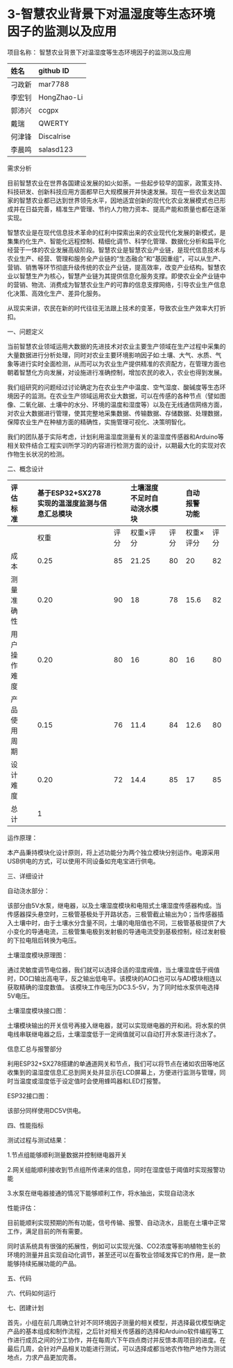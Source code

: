 # 3-智慧农业背景下对温湿度等生态环境因子的监测以及应用

项目名称：
智慧农业背景下对温湿度等生态环境因子的监测以及应用

| 姓名 | github ID |
| :--- | :--- |
| 刁政新 | mar7788 |
| 李宏钊 | HongZhao-Li |
| 郭沛兴 | ccgpx |
| 戴瑞 | QWERTY |
| 何津锋 | Discalrise |
| 李晨鸣 | salasd123 |

需求分析

目前智慧农业在世界各国建设发展的如火如荼。一些起步较早的国家，政策支持、科技研发、创新科技应用方面都早已大规模展开并快速发展。现在一些农业发达国家的智慧农业都已达到世界领先水平，因地适宜创新的现代化农业发展模式也已形成并在日益完善，精准生产管理、节约人力物力资本、提高产能和质量也都在逐渐实现。

智慧农业是在现代信息技术革命的红利中探索出来的农业现代化发展的新模式，是集集约化生产、智能化远程控制、精细化调节、科学化管理、数据化分析和扁平化经营于一体的农业发展高级阶段。智慧农业是智慧农业产业链，是现代信息技术与农业生产、经营、管理和服务全产业链的“生态融合”和“基因重组”，可以从生产、营销、销售等环节彻底升级传统的农业产业链，提高效率，改变产业结构。智慧农业以智慧生产为核心，智慧产业链为其提供信息化服务支撑。即使农业全产业链中的营销、物流、消费成为智慧农业生产的可靠的信息支撑网络，引导农业生产信息化决策、高效化生产、差异化服务。

从现实来讲，农民在新的时代往往无法跟上技术的变革，导致农业生产效率大打折扣。

一、问题定义
  
  当前智慧农业领域运用大数据的先进技术对农业主要生产领域在生产过程中采集的大量数据进行分析处理，同时对农业主要环境影响因子如:土壤、大气、水质、气象等进行实时全面检测，从而可以为农业生产提供精准的农资配方，在管理方面也朝着智慧化方向发展，对设施进行准确控制，增加农民的收入，农业也得到发展。
  
  我们组研究的问题经过讨论确定为在农业生产中温度、空气湿度、酸碱度等生态环境因子的监测。在农业生产领域运用农业大数据，可以在传感的各种节点（譬如图像、二氧化碳、土壤中的水分、环境的温度和湿度等）以及在无线通信网络方面，对农业大数据进行管理，使其完整地采集数据、传输数据、存储数据、处理数据，保障农业生产在种植方面的精确性，实施管理可视化、决策明智化。
  
  我们的团队基于实际考虑，计划利用温湿度测量有关的温湿度传感器和Arduino等相关软件结合工程实训所学习的内容进行检测方面的设计，以期最大化的实现对农作物生长状况的检测。



二、概念设计

| 评估标准 |  | 基于ESP32+SX278实现的温湿度监测与信息汇总模块 |  | 土壤湿度不足时自动浇水模块 |  | 自动报警功能 |  |
| :--- | :--- | :--- | :--- | :--- | :--- | :--- | :--- |
|  |  | 权重 | 评分 | 权重×评分 | 评分 | 权重×评分 | 评分 | 权重×评分 |
| 成本 |  | 0.25 | 85 | 21.25 | 80 | 20 | 82 | 20.5 |
| 测量准确性 |  | 0.20 | 90 | 18 | 78 | 15.6 | 82 | 16.5 |
| 用户操作难度 |  | 0.20 | 80 | 16 | 80 | 16 | 80 | 16 |
| 产品使用周期 |  | 0.15 | 76 | 11.4 | 84 | 12.6 | 80 | 12 |
| 设计难度 |  | 0.20 | 72 | 14.4 | 85 | 17 | 85 | 17 |
| 总计 |  | 1 |  |  |  |  |  |  |

运作原理：

本产品秉持模块化设计原则，将上述功能分为两个独立模块分别运作。电源采用USB供电的方式，可以使用不同设备如充电宝进行供电。

三、详细设计

自动浇水部分：

该部分由5V水泵，继电器，以及土壤湿度模块和电阻式土壤湿度传感器构成。当传感器探头悬空时，三极管基极处于开路状态，三极管截止输出为0；当传感器插入土壤中时，由于土壤水分含量不同，土壤的电阻值也不同，三极管基极提供了大小变化的导通电流，三极管集电极到发射极的导通电流受到基极控制，经过发射极的下拉电阻后转换为电压。

土壤湿度模块原理图：

通过灵敏度调节电位器，我们就可以选择合适的湿度阀值，当土壤湿度低于阀值时，DO口输出高电平，反之输出低电平。该模块的AO口也可以与AD模块相连以获取精确的湿度数值。
该模块工作电压为DC3.5-5V，为了同时给水泵供电选择5V电压。

土壤湿度模块接口图：

土壤模块输出的开关信号再接入继电器，就可以实现继电器的开和闭。将水泵的供电线串联继电器之后，土壤湿度低于一定阀值就可以自动打开水泵进行浇水了。

信息汇总与报警部分

利用ESP32+SX278搭建的单通道网关和节点，我们可以将节点在诸如农田等地区收集到的温湿度信息汇总到网关处并显示在LCD屏幕上，方便进行监测与管理，同时当温度或湿度低于设定值时会使用蜂鸣器和LED灯报警。

ESP32接口图：

该部分同样使用DC5V供电。

四、性能指标

测试过程与测试结果：

1.节点组能够顺利测量数据并控制继电器开关

2.网关组能顺利接收到节点组所传递来的信息，同时在湿度低于阈值时实现报警功能

3.水泵在继电器接通的情况下能够顺利工作，将水抽出，实现自动浇水

性能评估：

目前能顺利实现预期的所有功能，信号传输、报警、自动浇水，且能在土壤中正常工作，满足目前的所有需要。

同时该系统具有很强的拓展性，例如可以实现光强、CO2浓度等影响植物生长的环境的测量并且实现自动化调节，甚至还可以在畜牧业领域发挥它的作用，是一款能够持续拓展功能的产品。

五、代码

六、代码如何运行

七、团建计划

首先，小组在前几周确立针对不同环境因子测量的相关模型，并选择最优模型确定产品的基本组成和制作流程，之后针对相关传感器的选择和Arduino软件编程等工作进行成员之间的分工协作，并在每周六下午四点商讨并反馈本周项目的进度。在最后几周，会针对产品相关功能进行测试，可以选择成都当地农作物产地作为测试地点，力求产品更加完善。
